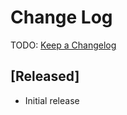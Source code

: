 # Change Log

TODO: [Keep a Changelog](http://keepachangelog.com/)

## [Released]

- Initial release